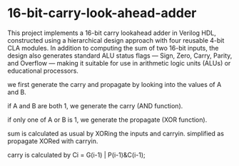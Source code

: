 # 16-bit-carry-look-ahead-adder
This project implements a 16-bit carry lookahead adder in Verilog HDL, constructed using a hierarchical design approach with four reusable 4-bit CLA modules. In addition to computing the sum of two 16-bit inputs, the design also generates standard ALU status flags — Sign, Zero, Carry, Parity, and Overflow — making it suitable for use in arithmetic logic units (ALUs) or educational processors.

we first generate the carry and propagate by looking into the values of A and B.

if A and B are both 1, we generate the carry (AND function).

if only one of A or B is 1, we generate the propagate (XOR function).

sum is calculated as usual by XORing the inputs and carryin. simplified as propagate XORed with carryin.

carry is calculated by Ci = G(i-1) | P(i-1)&C(i-1);
